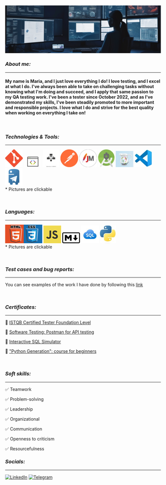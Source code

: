 ![Header](https://github.com/mari-bratkouskaya/mari-bratkouskaya/blob/main/header/image.png)

### ___About me:___
---
 #### My name is Maria, and I just love everything I do! I love testing, and I excel at what I do. I've always been able to take on challenging tasks without knowing what I'm doing and succeed, and I apply that same passion to my QA testing work. I've been a tester since October 2022, and as I've demonstrated my skills, I've been steadily promoted to more important and responsible projects. I love what I do and strive for the best quality when working on everything I take on!
<br/>

### ___Technologies & Tools:___
---
[![Git](https://github.com/mari-bratkouskaya/mari-bratkouskaya/blob/main/tech_tools/Git.jpg)](https://github.com/mari-bratkouskaya/Terminal-GIT "Git")
[![Dev Tools](https://github.com/mari-bratkouskaya/mari-bratkouskaya/blob/main/tech_tools/Devtools.jpg)](https://github.com/mari-bratkouskaya/DevTools "Dev Tools")
[![Webservices](https://github.com/mari-bratkouskaya/mari-bratkouskaya/blob/main/tech_tools/Webservice.jpg)](https://github.com/mari-bratkouskaya/Webservices "Webservices")
[![Postman](https://github.com/mari-bratkouskaya/mari-bratkouskaya/blob/main/tech_tools/Postman.jpg)](https://github.com/mari-bratkouskaya/Postman "Postman")
[![Jmeter](https://github.com/mari-bratkouskaya/mari-bratkouskaya/blob/main/tech_tools/Jmeter.jpg)](https://github.com/mari-bratkouskaya/JMeter "Jmeter") 
[![Android Studio](https://github.com/mari-bratkouskaya/mari-bratkouskaya/blob/main/tech_tools/Android%20Studio.jpg)](https://github.com/mari-bratkouskaya/Android-Studio "Android Studio")
[![Charles](https://github.com/mari-bratkouskaya/mari-bratkouskaya/blob/main/tech_tools/charles.jpg)](https://github.com/mari-bratkouskaya/Charles "Charles") 
[![Visual Studio Code](https://github.com/mari-bratkouskaya/mari-bratkouskaya/blob/main/tech_tools/VSC.jpg)](https://github.com/mari-bratkouskaya "Visual Studio Code")
[![TG_bot](https://github.com/mari-bratkouskaya/mari-bratkouskaya/blob/main/tech_tools/tg_bot.jpg)](https://github.com/mari-bratkouskaya/tg_bot "TG_bot")
<br/>
\* Pictures are clickable

<br/>

### ___Languages:___
---
[![HTML & CSS](https://github.com/mari-bratkouskaya/mari-bratkouskaya/blob/main/tech_tools/HTML%26CSS.jpg)](https://mari-bratkouskaya.github.io/ "HTML & CSS")
[![Java Script](https://github.com/mari-bratkouskaya/mari-bratkouskaya/blob/main/tech_tools/JS.jpg)](https://github.com/mari-bratkouskaya/Java-Script "Java Script") 
[![Markdown](https://github.com/mari-bratkouskaya/mari-bratkouskaya/blob/main/tech_tools/Markdown.jpg)](https://github.com/mari-bratkouskaya/mari-bratkouskaya "Markdown")
[![SQL](https://github.com/mari-bratkouskaya/mari-bratkouskaya/blob/main/tech_tools/SQL.jpg)](https://github.com/mari-bratkouskaya/SQL "SQL")
[![Python](https://github.com/mari-bratkouskaya/mari-bratkouskaya/blob/main/tech_tools/Python.jpg)](https://github.com/mari-bratkouskaya/Python "Python")
<br/>
\* Pictures are clickable

<br/>

### ___Test cases and bug reports:___
---
 You can see examples of the work I have done by following this [link](https://drive.google.com/drive/folders/19g-qAbLgrDJDzBJThh2YFXBgeesNfNs3?usp=share_link)

<br/>

### ___Certificates:___
---
:open_file_folder: [ISTQB Certified Tester Foundation Level](https://github.com/mari-bratkouskaya/Certificates/blob/main/ISTQB.pdf "ISTQB Certified Tester Foundation Level")

:open_file_folder: [Software Testing: Postman for API testing](https://stepik.org/cert/1788419?lang=en "Software Testing: Postman for API testing")

:open_file_folder: [Interactive SQL Simulator](https://stepik.org/cert/1758649?lang=en "Interactive SQL Simulator")

:open_file_folder: ["Python Generation": course for beginners](https://stepik.org/cert/1897589?lang=en '"Python Generation": course for beginners')

<br/>

### ___Soft skills:___
---
:white_check_mark: Teamwork

:white_check_mark: Problem-solving

:white_check_mark: Leadership

:white_check_mark: Organizational

:white_check_mark: Communication

:white_check_mark: Openness to criticism

:white_check_mark: Resourcefulness


### ___Socials:___
---

[![LinkedIn](https://img.shields.io/badge/-LinkedIn-9dcd77?style=for-the-badge&logo=linkedin&logoColor=007BB6)](https://www.linkedin.com/in/mari-bratkouskaya/ "LinkedIn") 
[![Telegram](https://img.shields.io/badge/-Telegram-9dcd77?style=for-the-badge&logo=telegram&logoColor=27A0D9)](https://t.me/mari_bratkouskaya "Telegram") 